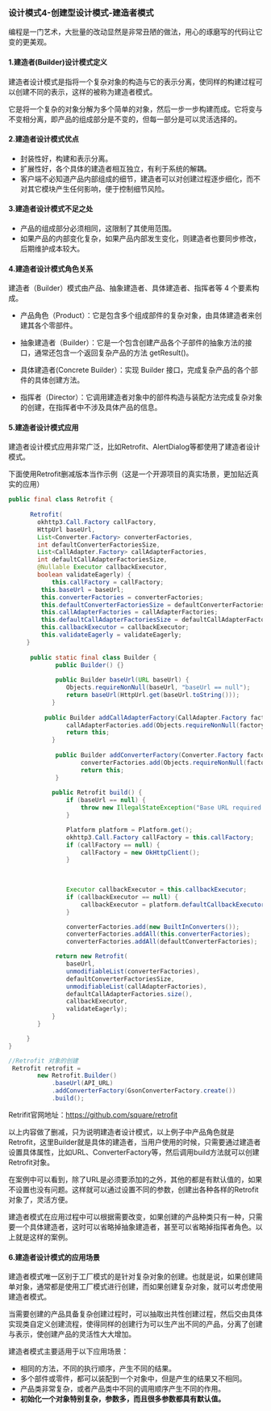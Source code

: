 ### 设计模式4-创建型设计模式-建造者模式

编程是一门艺术，大批量的改动显然是非常丑陋的做法，用心的琢磨写的代码让它变的更美观。

#### 1.建造者(Builder)设计模式定义

建造者设计模式是指将一个复杂对象的构造与它的表示分离，使同样的构建过程可以创建不同的表示，这样的被称为建造者模式。

它是将一个复杂的对象分解为多个简单的对象，然后一步一步构建而成。它将变与不变相分离，即产品的组成部分是不变的，但每一部分是可以灵活选择的。



#### 2.建造者设计模式优点

* 封装性好，构建和表示分离。
* 扩展性好，各个具体的建造者相互独立，有利于系统的解耦。
* 客户端不必知道产品内部组成的细节，建造者可以对创建过程逐步细化，而不对其它模块产生任何影响，便于控制细节风险。



#### 3.建造者设计模式不足之处

* 产品的组成部分必须相同，这限制了其使用范围。
* 如果产品的内部变化复杂，如果产品内部发生变化，则建造者也要同步修改，后期维护成本较大。



#### 4.建造者设计模式角色关系

建造者（Builder）模式由产品、抽象建造者、具体建造者、指挥者等 4 个要素构成。

* 产品角色（Product）：它是包含多个组成部件的复杂对象，由具体建造者来创建其各个零部件。

* 抽象建造者（Builder）：它是一个包含创建产品各个子部件的抽象方法的接口，通常还包含一个返回复杂产品的方法 getResult()。

* 具体建造者(Concrete Builder）：实现 Builder 接口，完成复杂产品的各个部件的具体创建方法。

* 指挥者（Director）：它调用建造者对象中的部件构造与装配方法完成复杂对象的创建，在指挥者中不涉及具体产品的信息。



#### 5.建造者设计模式应用

建造者设计模式应用非常广泛，比如Retrofit、AlertDialog等都使用了建造者设计模式。

下面使用Retrofit删减版本当作示例（这是一个开源项目的真实场景，更加贴近真实的应用）

```java
public final class Retrofit {
	  
      Retrofit(
      	okhttp3.Call.Factory callFactory,
     	HttpUrl baseUrl,
      	List<Converter.Factory> converterFactories,
      	int defaultConverterFactoriesSize,
      	List<CallAdapter.Factory> callAdapterFactories,
      	int defaultCallAdapterFactoriesSize,
      	@Nullable Executor callbackExecutor,
      	boolean validateEagerly) {
    		this.callFactory = callFactory;
   		 this.baseUrl = baseUrl;
   		 this.converterFactories = converterFactories;  
    	 this.defaultConverterFactoriesSize = defaultConverterFactoriesSize;
   		 this.callAdapterFactories = callAdapterFactories; 
    	 this.defaultCallAdapterFactoriesSize = defaultCallAdapterFactoriesSize;
         this.callbackExecutor = callbackExecutor;
         this.validateEagerly = validateEagerly;
 	 }
    
      public static final class Builder {
      		 public Builder() {}
          
             public Builder baseUrl(URL baseUrl) {
      			Objects.requireNonNull(baseUrl, "baseUrl == null");
     		 	return baseUrl(HttpUrl.get(baseUrl.toString()));
    		}
          
          public Builder addCallAdapterFactory(CallAdapter.Factory factory) {
      			callAdapterFactories.add(Objects.requireNonNull(factory, "factory 					== null"));
      			return this;
    		}
          
             public Builder addConverterFactory(Converter.Factory factory) 	{
      				converterFactories.add(Objects.requireNonNull(factory, "factory == 						null"));
      				return this;
   			 }
  
    		public Retrofit build() {
    			if (baseUrl == null) {
       		 		throw new IllegalStateException("Base URL required.");
      			}

      			Platform platform = Platform.get();
     			okhttp3.Call.Factory callFactory = this.callFactory;
      			if (callFactory == null) {
        			callFactory = new OkHttpClient();
     		 	}
                
             

      			Executor callbackExecutor = this.callbackExecutor;
      			if (callbackExecutor == null) {
        			callbackExecutor = platform.defaultCallbackExecutor();
      			}

      			converterFactories.add(new BuiltInConverters());
      			converterFactories.addAll(this.converterFactories);
      			converterFactories.addAll(defaultConverterFactories);

     		 return new Retrofit(
          		baseUrl,
          		unmodifiableList(converterFactories),
          		defaultConverterFactoriesSize,
          		unmodifiableList(callAdapterFactories),
          		defaultCallAdapterFactories.size(),
          		callbackExecutor,
          		validateEagerly);
    		}
  		}

     }
}

//Retrofit 对象的创建
 Retrofit retrofit =
        new Retrofit.Builder()
            .baseUrl(API_URL)
            .addConverterFactory(GsonConverterFactory.create())
            .build();
```

Retrifit官网地址：https://github.com/square/retrofit

以上内容做了删减，只为说明建造者设计模式，以上例子中产品角色就是Retrofit，这里Builder就是具体的建造者，当用户使用的时候，只需要通过建造者设置具体属性，比如URL、ConverterFactory等，然后调用build方法就可以创建Retrofit对象。

在案例中可以看到，除了URL是必须要添加的之外，其他的都是有默认值的，如果不设置也没有问题。这样就可以通过设置不同的参数，创建出各种各样的Retrofit对象了，灵活方便。

建造者模式在应用过程中可以根据需要改变，如果创建的产品种类只有一种，只需要一个具体建造者，这时可以省略掉抽象建造者，甚至可以省略掉指挥者角色。以上就是这样的案例。



#### 6.建造者设计模式的应用场景

建造者模式唯一区别于工厂模式的是针对复杂对象的创建。也就是说，如果创建简单对象，通常都是使用工厂模式进行创建，而如果创建复杂对象，就可以考虑使用建造者模式。

当需要创建的产品具备复杂创建过程时，可以抽取出共性创建过程，然后交由具体实现类自定义创建流程，使得同样的创建行为可以生产出不同的产品，分离了创建与表示，使创建产品的灵活性大大增加。

建造者模式主要适用于以下应用场景：

- 相同的方法，不同的执行顺序，产生不同的结果。
- 多个部件或零件，都可以装配到一个对象中，但是产生的结果又不相同。
- 产品类非常复杂，或者产品类中不同的调用顺序产生不同的作用。
- **初始化一个对象特别复杂，参数多，而且很多参数都具有默认值。**

